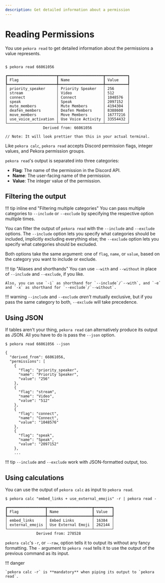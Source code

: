 ```yaml
---
description: Get detailed information about a permission
---
```


# Reading Permissions

You use `pekora read` to get detailed information about the permissions a value represents.

<div class="termy">

```console

$ pekora read 66061056

┏━━━━━━━━━━━━━━━━━━━━━━┳━━━━━━━━━━━━━━━━━━━━┳━━━━━━━━━━┓
┃ Flag                 ┃ Name               ┃ Value    ┃
┡━━━━━━━━━━━━━━━━━━━━━━╇━━━━━━━━━━━━━━━━━━━━╇━━━━━━━━━━┩
│ priority_speaker     │ Priority Speaker   │ 256      │
│ stream               │ Video              │ 512      │
│ connect              │ Connect            │ 1048576  │
│ speak                │ Speak              │ 2097152  │
│ mute_members         │ Mute Members       │ 4194304  │
│ deafen_members       │ Deafen Members     │ 8388608  │
│ move_members         │ Move Members       │ 16777216 │
│ use_voice_activation │ Use Voice Activity │ 33554432 │
└──────────────────────┴────────────────────┴──────────┘
                 Derived from: 66061056        
                 
// Note: It will look prettier than this in your actual terminal.

```

</div>

Like `pekora calc`, `pekora read` accepts Discord permission flags, integer values, and Pekora permission groups. 

`pekora read`'s output is separated into three categories:

- **Flag**: The name of the permission in the Discord API.
- **Name**: The user-facing name of the permission.
- **Value**: The integer value of the permission.


## Filtering the output



!!! tip inline end "Filtering multiple categories"
    You can pass multiple categories to `--include` or `--exclude` by specifying the respective option multiple times.

You can filter the output of `pekora read` with the `--include` and `--exclude` options. The `--include` option
lets you specify what categories should be included, implicitly excluding everything else; the `--exclude` option
lets you specify what categories should be excluded.

Both options take the same argument: one of `flag`, `name`, or `value`, based on the category you want to include 
or exclude.

!!! tip "Aliases and shorthands"
    You can use `--with` and `--without` in place of `--include` and `--exclude`, if you like.

    Also, you can use `-i` as shorthand for `--include`/`--with`, and `-e` and `-x` as shorthand for `--exclude`/`--without`.

!!! warning
    `--include` and `--exclude` *aren't* mutually exclusive, but if you pass the same category to both, `--exclude`
    will take precedence.

## Using JSON

If tables aren't your thing, `pekora read` can alternatively produce its output as JSON. All you have to do is pass
the `--json` option.

<div class="termy">

```console
$ pekora read 66061056 --json

{
  "derived_from": 66061056,
  "permissions": [
    {
      "flag": "priority_speaker",
      "name": "Priority Speaker",
      "value": "256"
    },
    {
      "flag": "stream",
      "name": "Video",
      "value": "512"
    },
    {
      "flag": "connect",
      "name": "Connect",
      "value": "1048576"
    },
    {
      "flag": "speak",
      "name": "Speak",
      "value": "2097152"
    },
    ...
```

</div>

!!! tip
    `--include` and `--exclude` work with JSON-formatted output, too.

## Using calculations

You can use the output of `pekora calc` as input to `pekora read`.

<div class="termy">

```console
$ pekora calc "embed_links + use_external_emojis" -r | pekora read -

┏━━━━━━━━━━━━━━━━━┳━━━━━━━━━━━━━━━━━━━━┳━━━━━━━━┓
┃ Flag            ┃ Name               ┃ Value  ┃
┡━━━━━━━━━━━━━━━━━╇━━━━━━━━━━━━━━━━━━━━╇━━━━━━━━┩
│ embed_links     │ Embed Links        │ 16384  │
│ external_emojis │ Use External Emoji │ 262144 │
└─────────────────┴────────────────────┴────────┘
              Derived from: 278528

```

</div>

`pekora calc`'s `-r`, or `--raw`, option tells it to output its without any fancy formatting. The `-` argument to 
`pekora read` tells it to use the output of the previous command as its input.

!!! danger

    `pekora calc -r` is **mandatory** when piping its output to `pekora read`.
